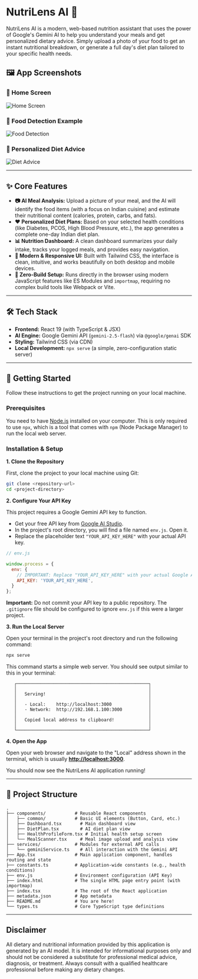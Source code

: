 # NutriLens AI 🥗

NutriLens AI is a modern, web-based nutrition assistant that uses the power of Google's Gemini AI to help you understand your meals and get personalized dietary advice. Simply upload a photo of your food to get an instant nutritional breakdown, or generate a full day's diet plan tailored to your specific health needs.

## 🖼️ App Screenshots

### 📱 Home Screen
![Home Screen](screenshots/home_page.png)

### 🍛 Food Detection Example
![Food Detection](screenshots/food_detection_result.png)

### 🥗 Personalized Diet Advice
![Diet Advice](screenshots/diet_advice.png)


---

## ✨ Core Features

*   **📷 AI Meal Analysis:** Upload a picture of your meal, and the AI will identify the food items (with a focus on Indian cuisine) and estimate their nutritional content (calories, protein, carbs, and fats).
*   **❤️ Personalized Diet Plans:** Based on your selected health conditions (like Diabetes, PCOS, High Blood Pressure, etc.), the app generates a complete one-day Indian diet plan.
*   **📊 Nutrition Dashboard:** A clean dashboard summarizes your daily intake, tracks your logged meals, and provides easy navigation.
*   **📱 Modern & Responsive UI:** Built with Tailwind CSS, the interface is clean, intuitive, and works beautifully on both desktop and mobile devices.
*   **🚀 Zero-Build Setup:** Runs directly in the browser using modern JavaScript features like ES Modules and `importmap`, requiring no complex build tools like Webpack or Vite.

---

## 🛠️ Tech Stack

*   **Frontend:** React 19 (with TypeScript & JSX)
*   **AI Engine:** Google Gemini API (`gemini-2.5-flash`) via `@google/genai` SDK
*   **Styling:** Tailwind CSS (via CDN)
*   **Local Development:** `npx serve` (a simple, zero-configuration static server)

---

## 🚀 Getting Started

Follow these instructions to get the project running on your local machine.

### Prerequisites

You need to have [Node.js](https://nodejs.org/) installed on your computer. This is only required to use `npx`, which is a tool that comes with `npm` (Node Package Manager) to run the local web server.

### Installation & Setup

**1. Clone the Repository**

First, clone the project to your local machine using Git:
```bash
git clone <repository-url>
cd <project-directory>
```

**2. Configure Your API Key**

This project requires a Google Gemini API key to function.

*   Get your free API key from [Google AI Studio](https://aistudio.google.com/app/apikey).
*   In the project's root directory, you will find a file named `env.js`. Open it.
*   Replace the placeholder text `"YOUR_API_KEY_HERE"` with your actual API key.

```javascript
// env.js

window.process = {
  env: {
    // IMPORTANT: Replace "YOUR_API_KEY_HERE" with your actual Google AI API key.
    API_KEY: 'YOUR_API_KEY_HERE',
  }
};
```
**Important:** Do not commit your API key to a public repository. The `.gitignore` file should be configured to ignore `env.js` if this were a larger project.

**3. Run the Local Server**

Open your terminal in the project's root directory and run the following command:

```bash
npx serve
```

This command starts a simple web server. You should see output similar to this in your terminal:

```
   ┌──────────────────────────────────────────────────┐
   │                                                  │
   │   Serving!                                       │
   │                                                  │
   │   - Local:    http://localhost:3000              │
   │   - Network:  http://192.168.1.100:3000          │
   │                                                  │
   │   Copied local address to clipboard!             │
   │                                                  │
   └──────────────────────────────────────────────────┘
```

**4. Open the App**

Open your web browser and navigate to the "Local" address shown in the terminal, which is usually **[http://localhost:3000](http://localhost:3000)**.

You should now see the NutriLens AI application running!

---

## 📂 Project Structure

```
.
├── components/           # Reusable React components
│   ├── common/           # Basic UI elements (Button, Card, etc.)
│   ├── Dashboard.tsx       # Main dashboard view
│   ├── DietPlan.tsx        # AI diet plan view
│   ├── HealthProfileForm.tsx # Initial health setup screen
│   └── MealScanner.tsx     # Meal image upload and analysis view
├── services/             # Modules for external API calls
│   └── geminiService.ts    # All interaction with the Gemini API
├── App.tsx               # Main application component, handles routing and state
├── constants.ts          # Application-wide constants (e.g., health conditions)
├── env.js                # Environment configuration (API Key)
├── index.html            # The single HTML page entry point (with importmap)
├── index.tsx             # The root of the React application
├── metadata.json         # App metadata
├── README.md             # You are here!
└── types.ts              # Core TypeScript type definitions
```

---

## Disclaimer

All dietary and nutritional information provided by this application is generated by an AI model. It is intended for informational purposes only and should not be considered a substitute for professional medical advice, diagnosis, or treatment. Always consult with a qualified healthcare professional before making any dietary changes.
